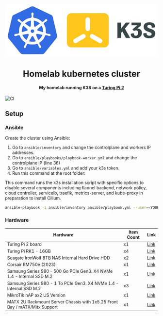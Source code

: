 <div align="center">

<img src="docs/pictures/k8s_logo.png" style="background-color: transparent; display: block; margin: 0 auto;" alt="kubernetes"/>

# Homelab kubernetes cluster

####  My homelab running K3S on a [Turing Pi 2](https://turingpi.com/product/turing-pi-2/)

</div>

![CI](https://github.com/ThomasCardin/homelab/actions/workflows/main.yml/badge.svg)

## Setup

### Ansible

Create the cluster using Ansible:

1. Go to `ansible/inventory` and change the controlplane and workers IP addresses.
2. Go to `ansible/playbooks/playbook-worker.yml` and change the controlplane IP (line 36)
3. Go to `ansible/variables.yml` and add your k3s token.
4. Run this command at the root folder:

This command runs the k3s installation script with specific options to disable several components including flannel backend, network policy, cloud controller, servicelb, traefik, metrics-server, and kube-proxy in preparation to install Cilium.

```bash
ansible-playbook -i ansible/inventory ansible/playbook.yml --user=<YOUR-USER> --ask-pass -vvv
```

### Hardware

| Hardware    | Item Count | Link |
| -------- | ------- | ------- |
| Turing Pi 2 board | x1 | [Link](https://turingpi.com/product/turing-pi-2/) |
| Turing Pi RK1 - 16GB | x4 | [Link](https://turingpi.com/product/turing-rk1/?attribute_ram=16+GB) |
| Seagate IronWolf 8TB NAS Internal Hard Drive HDD | x2 | [Link](https://www.amazon.ca/dp/B084ZV4DXB?psc=1&ref=ppx_yo2ov_dt_b_product_details) |
| Corsair RM750e (2023) | x1 | [Link](https://www.amazon.ca/dp/B0BYR1BXC6?psc=1&ref=ppx_yo2ov_dt_b_product_details) |
| Samsung Series 980 – 500 Go PCIe Gen3. X4 NVMe 1.4 - Internal SSD M.2 | x1 | [Link](https://www.amazon.ca/dp/B08V7GT6F3?psc=1&ref=ppx_yo2ov_dt_b_product_details) |
| Samsung Series 980 - 1 To PCIe Gen3. X4 NVMe 1.4 - Internal SSD M.2 | x3 | [Link](https://www.amazon.ca/dp/B08V83JZH4?ref=ppx_yo2ov_dt_b_product_details&th=1) |
| MikroTik hAP ax2 US Version | x1 | [Link](https://mikrotik.com/product/hap_ax2) |
| MATX 2U Rackmount Server Chassis with 1x5.25 Front Bay / mATX/Mitx Support | x1 | [Link](https://www.amazon.ca/dp/B0B5CBW962?psc=1&ref=ppx_yo2ov_dt_b_product_details) |